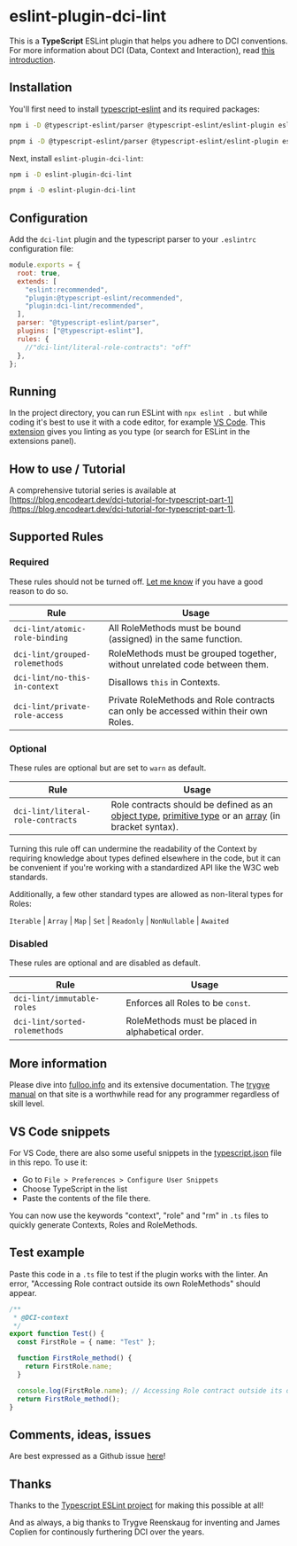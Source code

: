 # eslint-plugin-dci-lint

This is a **TypeScript** ESLint plugin that helps you adhere to DCI conventions. For more information about DCI (Data, Context and Interaction), read [this introduction](https://blog.encodeart.dev/dci-tutorial-for-typescript-part-1).

## Installation

You'll first need to install [typescript-eslint](https://typescript-eslint.io/) and its required packages:

```sh
npm i -D @typescript-eslint/parser @typescript-eslint/eslint-plugin eslint typescript
```

```sh
pnpm i -D @typescript-eslint/parser @typescript-eslint/eslint-plugin eslint typescript
```

Next, install `eslint-plugin-dci-lint`:

```sh
npm i -D eslint-plugin-dci-lint
```

```sh
pnpm i -D eslint-plugin-dci-lint
```

## Configuration

Add the `dci-lint` plugin and the typescript parser to your `.eslintrc` configuration file:

```js
module.exports = {
  root: true,
  extends: [
    "eslint:recommended",
    "plugin:@typescript-eslint/recommended",
    "plugin:dci-lint/recommended",
  ],
  parser: "@typescript-eslint/parser",
  plugins: ["@typescript-eslint"],
  rules: {
    //"dci-lint/literal-role-contracts": "off"
  },
};
```

## Running

In the project directory, you can run ESLint with `npx eslint .` but while coding it's best to use it with a code editor, for example [VS Code](https://code.visualstudio.com/). This [extension](https://marketplace.visualstudio.com/items?itemName=dbaeumer.vscode-eslint) gives you linting as you type (or search for ESLint in the extensions panel).

## How to use / Tutorial

A comprehensive tutorial series is available at [https://blog.encodeart.dev/dci-tutorial-for-typescript-part-1](https://blog.encodeart.dev/dci-tutorial-for-typescript-part-1).

## Supported Rules

### Required

These rules should not be turned off. [Let me know](https://github.com/ciscoheat/eslint-plugin-dci-lint/issues) if you have a good reason to do so.

| Rule                           | Usage                                                                               |
| ------------------------------ | ----------------------------------------------------------------------------------- |
| `dci-lint/atomic-role-binding` | All RoleMethods must be bound (assigned) in the same function.                      |
| `dci-lint/grouped-rolemethods` | RoleMethods must be grouped together, without unrelated code between them.          |
| `dci-lint/no-this-in-context`  | Disallows `this` in Contexts.                                                       |
| `dci-lint/private-role-access` | Private RoleMethods and Role contracts can only be accessed within their own Roles. |

### Optional

These rules are optional but are set to `warn` as default.

| Rule                              | Usage                                                                                                                                                                                                                                                                                                                                                          |
| --------------------------------- | -------------------------------------------------------------------------------------------------------------------------------------------------------------------------------------------------------------------------------------------------------------------------------------------------------------------------------------------------------------- |
| `dci-lint/literal-role-contracts` | Role contracts should be defined as an [object type](https://www.typescriptlang.org/docs/handbook/2/objects.html), [primitive type](https://www.typescriptlang.org/docs/handbook/2/everyday-types.html#the-primitives-string-number-and-boolean) or an [array](https://www.typescriptlang.org/docs/handbook/2/everyday-types.html#arrays) (in bracket syntax). |

Turning this rule off can undermine the readability of the Context by requiring knowledge about types defined elsewhere in the code, but it can be convenient if you're working with a standardized API like the W3C web standards.

Additionally, a few other standard types are allowed as non-literal types for Roles:

`Iterable` | `Array` | `Map` | `Set` | `Readonly` | `NonNullable` | `Awaited`

### Disabled

These rules are optional and are disabled as default.

| Rule                          | Usage                                             |
| ----------------------------- | ------------------------------------------------- |
| `dci-lint/immutable-roles`    | Enforces all Roles to be `const`.                 |
| `dci-lint/sorted-rolemethods` | RoleMethods must be placed in alphabetical order. |

## More information

Please dive into [fulloo.info](https://fulloo.info/) and its extensive documentation. The [trygve manual](https://fulloo.info/Documents/trygve/trygve1.html) on that site is a worthwhile read for any programmer regardless of skill level.

## VS Code snippets

For VS Code, there are also some useful snippets in the [typescript.json](https://github.com/ciscoheat/eslint-plugin-dci-lint/blob/main/typescript.json) file in this repo. To use it:

- Go to `File > Preferences > Configure User Snippets`
- Choose TypeScript in the list
- Paste the contents of the file there.

You can now use the keywords "context", "role" and "rm" in `.ts` files to quickly generate Contexts, Roles and RoleMethods.

## Test example

Paste this code in a `.ts` file to test if the plugin works with the linter. An error, "Accessing Role contract outside its own RoleMethods" should appear.

```ts
/**
 * @DCI-context
 */
export function Test() {
  const FirstRole = { name: "Test" };

  function FirstRole_method() {
    return FirstRole.name;
  }

  console.log(FirstRole.name); // Accessing Role contract outside its own RoleMethods.
  return FirstRole_method();
}
```

## Comments, ideas, issues

Are best expressed as a Github issue [here](https://github.com/ciscoheat/eslint-plugin-dci-lint/issues)!

## Thanks

Thanks to the [Typescript ESLint project](https://typescript-eslint.io/) for making this possible at all!

And as always, a big thanks to Trygve Reenskaug for inventing and James Coplien for continously furthering DCI over the years.

